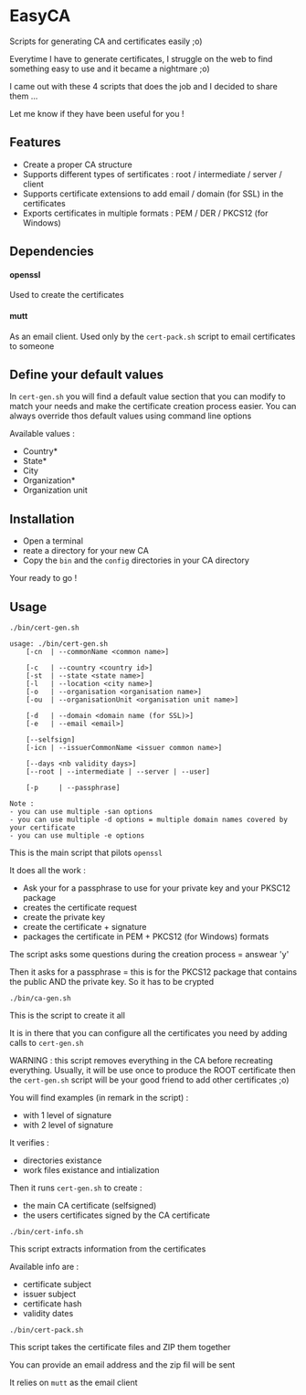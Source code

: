 # EasyCA

Scripts for generating CA and certificates easily ;o)

Everytime I have to generate certificates, I struggle on the web to find something easy to use and it became a nightmare ;o)

I came out with these 4 scripts that does the job and I decided to share them ...

Let me know if they have been useful for you !

## Features

- Create a proper CA structure
- Supports different types of sertificates : root / intermediate / server / client
- Supports certificate extensions to add email / domain (for SSL) in the certificates
- Exports certificates in multiple formats : PEM / DER / PKCS12 (for Windows)

## Dependencies

#### openssl

Used to create the certificates

#### mutt

As an email client. Used only by the `cert-pack.sh` script to email certificates to someone

## Define your default values

In `cert-gen.sh` you will find a default value section that you can modify to match your needs and make the certificate creation process easier. You can always override thos default values using command line options

Available values :

- Country\*
- State\*
- City
- Organization\*
- Organization unit

## Installation

- Open a terminal
- reate a directory for your new CA
- Copy the `bin` and the `config` directories in your CA directory

Your ready to go !

## Usage

```
./bin/cert-gen.sh
```

```
usage: ./bin/cert-gen.sh
    [-cn  | --commonName <common name>]

    [-c   | --country <country id>]
    [-st  | --state <state name>]
    [-l   | --location <city name>]
    [-o   | --organisation <organisation name>]
    [-ou  | --organisationUnit <organisation unit name>]

    [-d   | --domain <domain name (for SSL)>]
    [-e   | --email <email>]

    [--selfsign]
    [-icn | --issuerCommonName <issuer common name>]

    [--days <nb validity days>]
    [--root | --intermediate | --server | --user]

    [-p     | --passphrase]

Note :
- you can use multiple -san options
- you can use multiple -d options = multiple domain names covered by your certificate
- you can use multiple -e options
```

This is the main script that pilots `openssl`

It does all the work :

- Ask your for a passphrase to use for your private key and your PKSC12 package
- creates the certificate request
- create the private key
- create the certificate + signature
- packages the certificate in PEM + PKCS12 (for Windows) formats

The script asks some questions during the creation process = answear 'y'

Then it asks for a passphrase = this is for the PKCS12 package that contains the public AND the private key. So it has to be crypted

```
./bin/ca-gen.sh
```

This is the script to create it all

It is in there that you can configure all the certificates you need by adding calls to `cert-gen.sh`

WARNING : this script removes everything in the CA before recreating everything. Usually, it will be use once to produce the ROOT certificate then the `cert-gen.sh` script will be your good friend to add other certificates ;o)

You will find examples (in remark in the script) :

- with 1 level of signature
- with 2 level of signature

It verifies :

- directories existance
- work files existance and intialization

Then it runs `cert-gen.sh` to create :

- the main CA certificate (selfsigned)
- the users certificates signed by the CA certificate

```
./bin/cert-info.sh
```

This script extracts information from the certificates

Available info are :

- certificate subject
- issuer subject
- certificate hash
- validity dates

```
./bin/cert-pack.sh
```

This script takes the certificate files and ZIP them together

You can provide an email address and the zip fil will be sent

It relies on `mutt` as the email client
